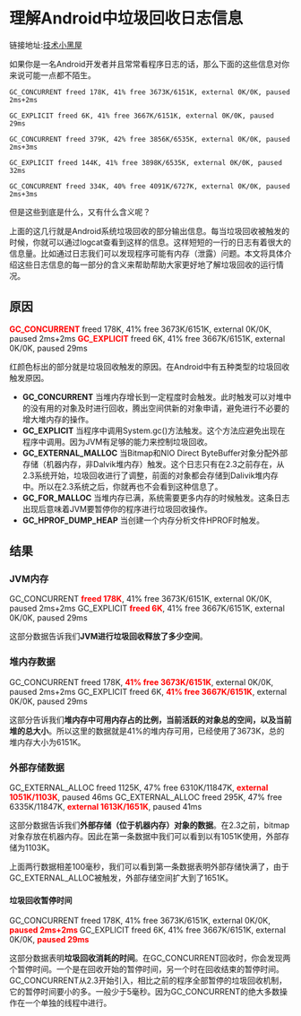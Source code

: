# 理解Android中垃圾回收日志信息

链接地址:[技术小黑屋](http://droidyue.com/blog/2014/11/08/understanding-garbage-collection-output-messages-in-android/)

如果你是一名Android开发者并且常常看程序日志的话，那么下面的这些信息对你来说可能一点都不陌生。

```
GC_CONCURRENT freed 178K, 41% free 3673K/6151K, external 0K/0K, paused 2ms+2ms

GC_EXPLICIT freed 6K, 41% free 3667K/6151K, external 0K/0K, paused 29ms

GC_CONCURRENT freed 379K, 42% free 3856K/6535K, external 0K/0K, paused 2ms+3ms

GC_EXPLICIT freed 144K, 41% free 3898K/6535K, external 0K/0K, paused 32ms

GC_CONCURRENT freed 334K, 40% free 4091K/6727K, external 0K/0K, paused 2ms+3ms

```

但是这些到底是什么，又有什么含义呢？

上面的这几行就是Android系统垃圾回收的部分输出信息。每当垃圾回收被触发的时候，你就可以通过logcat查看到这样的信息。这样短短的一行的日志有着很大的信息量。比如通过日志我们可以发现程序可能有内存（泄露）问题。本文将具体介绍这些日志信息的每一部分的含义来帮助帮助大家更好地了解垃圾回收的运行情况。


## 原因

**<font color="#FF0000">GC_CONCURRENT</font>** freed 178K, 41% free 3673K/6151K, external 0K/0K, paused 2ms+2ms 
**<font color="#FF0000">GC_EXPLICIT</font>** freed 6K, 41% free 3667K/6151K, external 0K/0K, paused 29ms

红颜色标出的部分就是垃圾回收触发的原因。在Android中有五种类型的垃圾回收触发原因。

* **GC_CONCURRENT** 当堆内存增长到一定程度时会触发。此时触发可以对堆中的没有用的对象及时进行回收，腾出空间供新的对象申请，避免进行不必要的增大堆内存的操作。
* **GC_EXPLICIT** 当程序中调用System.gc()方法触发。这个方法应避免出现在程序中调用。因为JVM有足够的能力来控制垃圾回收。
* **GC_EXTERNAL_MALLOC** 当Bitmap和NIO Direct ByteBuffer对象分配外部存储（机器内存，非Dalvik堆内存）触发。这个日志只有在2.3之前存在，从2.3系统开始，垃圾回收进行了调整，前面的对象都会存储到Dalivik堆内存中。所以在2.3系统之后，你就再也不会看到这种信息了。
* **GC_FOR_MALLOC** 当堆内存已满，系统需要更多内存的时候触发。这条日志出现后意味着JVM要暂停你的程序进行垃圾回收操作。
* **GC_HPROF_DUMP_HEAP** 当创建一个内存分析文件HPROF时触发。

## 结果

### JVM内存

GC_CONCURRENT **<font color="#FF0000">freed 178K</font>**, 41% free 3673K/6151K, external 0K/0K, paused 2ms+2ms 
GC_EXPLICIT **<font color="#FF0000">freed 6K</font>**, 41% free 3667K/6151K, external 0K/0K, paused 29ms

这部分数据告诉我们**JVM进行垃圾回收释放了多少空间**。

### 堆内存数据

GC_CONCURRENT freed 178K, **<font color="#FF0000">41% free 3673K/6151K</font>**, external 0K/0K, paused 2ms+2ms 
GC_EXPLICIT freed 6K, **<font color="#FF0000">41% free 3667K/6151K</font>**, external 0K/0K, paused 29ms

这部分告诉我们**堆内存中可用内存占的比例，当前活跃的对象总的空间，以及当前堆的总大小**。所以这里的数据就是41%的堆内存可用，已经使用了3673K，总的堆内存大小为6151K。

### 外部存储数据

GC_EXTERNAL_ALLOC freed 1125K, 47% free 6310K/11847K, **<font color="#FF0000">external 1051K/1103K</font>**, paused 46ms
GC_EXTERNAL_ALLOC freed 295K, 47% free 6335K/11847K, **<font color="#FF0000">external 1613K/1651K</font>**, paused 41ms

这部分数据告诉我们**外部存储（位于机器内存）对象的数据**。在2.3之前，bitmap对象存放在机器内存。因此在第一条数据中我们可以看到以有1051K使用，外部存储为1103K。

上面两行数据相差100毫秒，我们可以看到第一条数据表明外部存储快满了，由于GC_EXTERNAL_ALLOC被触发，外部存储空间扩大到了1651K。

#### 垃圾回收暂停时间

GC_CONCURRENT freed 178K, 41% free 3673K/6151K, external 0K/0K, **<font color="#FF0000">paused 2ms+2ms </font>**
GC_EXPLICIT freed 6K, 41% free 3667K/6151K, external 0K/0K, **<font color="#FF0000">paused 29ms</font>**

这部分数据表明**垃圾回收消耗的时间**。在GC_CONCURRENT回收时，你会发现两个暂停时间。一个是在回收开始的暂停时间，另一个时在回收结束的暂停时间。GC_CONCURRENT从2.3开始引入，相比之前的程序全部暂停的垃圾回收机制，它的暂停时间要小的多。一般少于5毫秒。因为GC_CONCURRENT的绝大多数操作在一个单独的线程中进行。